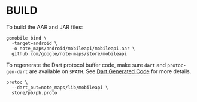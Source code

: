 # BUILD

To build the AAR and JAR files:

    gomobile bind \
      -target=android \
      -o note_maps/android/mobileapi/mobileapi.aar \
      github.com/google/note-maps/store/mobileapi

To regenerate the Dart protocol buffer code, make sure `dart` and `protoc-gen-dart` are available on `$PATH`. See [Dart Generated Code][] for more details.

[Dart Generated Code]: https://developers.google.com/protocol-buffers/docs/reference/dart-generated

    protoc \
      --dart_out=note_maps/lib/mobileapi \
      store/pb/pb.proto
